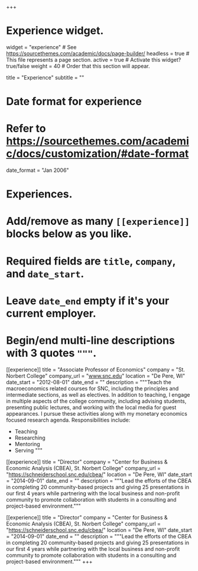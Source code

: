 +++
# Experience widget.
widget = "experience"  # See https://sourcethemes.com/academic/docs/page-builder/
headless = true  # This file represents a page section.
active = true  # Activate this widget? true/false
weight = 40  # Order that this section will appear.

title = "Experience"
subtitle = ""

# Date format for experience
#   Refer to https://sourcethemes.com/academic/docs/customization/#date-format
date_format = "Jan 2006"

# Experiences.
#   Add/remove as many `[[experience]]` blocks below as you like.
#   Required fields are `title`, `company`, and `date_start`.
#   Leave `date_end` empty if it's your current employer.
#   Begin/end multi-line descriptions with 3 quotes `"""`.
[[experience]]
  title = "Associate Professor of Economics"
  company = "St. Norbert College"
  company_url = "www.snc.edu"
  location = "De Pere, WI"
  date_start = "2012-08-01"
  date_end = ""
  description = """Teach the macroeconomics related courses for SNC, including the principles and intermediate sections, as well as electives.  In addition to teaching, I engage in multiple aspects of the college community, including advising students, presenting public lectures, and working with the local media for guest appearances. I pursue these activities along with my monetary economics focused research agenda.
  Responsibilities include:
  * Teaching
  * Researching
  * Mentoring
  * Serving
  """

[[experience]]
  title = "Director"
  company = "Center for Business & Economic Analysis (CBEA), St. Norbert College"
  company_url = "https://schneiderschool.snc.edu/cbea/"
  location = "De Pere, WI"
  date_start = "2014-09-01"
  date_end = ""
  description = """Lead the efforts of the CBEA in completing 20 community-based projects and giving 25 presentations in our first 4 years while partnering with the local business and non-profit community to promote collaboration with students in a consulting and project-based environment."""

[[experience]]
  title = "Director"
  company = "Center for Business & Economic Analysis (CBEA), St. Norbert College"
  company_url = "https://schneiderschool.snc.edu/cbea/"
  location = "De Pere, WI"
  date_start = "2014-09-01"
  date_end = ""
  description = """Lead the efforts of the CBEA in completing 20 community-based projects and giving 25 presentations in our first 4 years while partnering with the local business and non-profit community to promote collaboration with students in a consulting and project-based environment."""
+++
